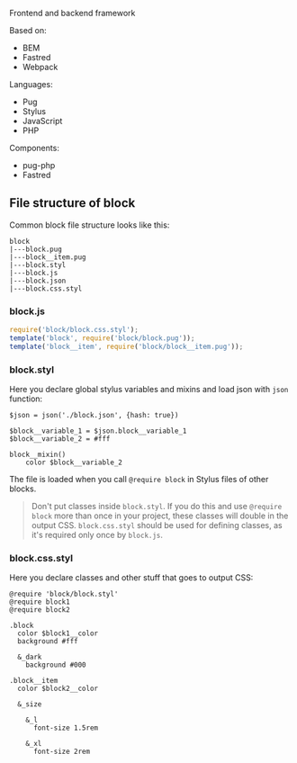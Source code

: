 Frontend and backend framework

Based on:

- BEM
- Fastred
- Webpack

Languages:

- Pug
- Stylus
- JavaScript
- PHP

Components:

- pug-php
- Fastred

## File structure of block

Common block file structure looks like this:
```
block
|---block.pug
|---block__item.pug
|---block.styl
|---block.js
|---block.json
|---block.css.styl
```

### block.js

```javascript
require('block/block.css.styl');
template('block', require('block/block.pug'));
template('block__item', require('block/block__item.pug'));
```

### block.styl

Here you declare global stylus variables and mixins and load json with `json` function:

```stylus
$json = json('./block.json', {hash: true})

$block__variable_1 = $json.block__variable_1
$block__variable_2 = #fff

block__mixin()
    color $block__variable_2
```

The file is loaded when you call `@require block` in Stylus files of other blocks. 

> Don't put classes inside `block.styl`. 
> If you do this and use `@require block` more than once in your project, these classes will double in the output CSS.
> `block.css.styl` should be used for defining classes, as it's required only once by `block.js`.

### block.css.styl

Here you declare classes and other stuff that goes to output CSS:

```stylus
@require 'block/block.styl'
@require block1
@require block2

.block
  color $block1__color
  background #fff
  
  &_dark
    background #000
  
.block__item
  color $block2__color
  
  &_size
  
    &_l
      font-size 1.5rem
  
    &_xl
      font-size 2rem
```